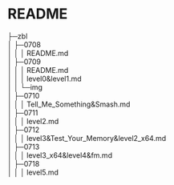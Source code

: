 # README

├─zbl  
│  ├─0708  
│  │  │  README.md  
│  ├─0709  
│  │  │  README.md  
│  │  │  level0&level1.md  
│  │  └─img  
│  ├─0710  
│  │  │  Tell_Me_Something&Smash.md  
│  ├─0711  
│  │  │  level2.md   
│  ├─0712  
│  │  │  level3&Test_Your_Memory&level2_x64.md   
│  ├─0713  
│  │  │  level3_x64&level4&fm.md   
│  ├─0718  
│  │  │  level5.md   
